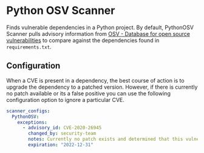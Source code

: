 # Python OSV Scanner

Finds vulnerable dependencies in a Python project. By default, PythonOSV Scanner pulls advisory information from [OSV - Database for open source vulnerabilities](https://osv.dev/) to compare against the dependencies found in `requirements.txt`.

## Configuration

When a CVE is present in a dependency, the best course of action is to upgrade the dependency to a patched version. However, if there is currently no patch available or its a false positive you can use the following configuration option to ignore a particular CVE.

```yaml
scanner_configs:
  PythonOSV:
    exceptions:
      - advisory_id: CVE-2020-26945
        changed_by: security-team
        notes: Currently no patch exists and determined that this vulnerability is not exploitable.
        expiration: "2022-12-31"
```
